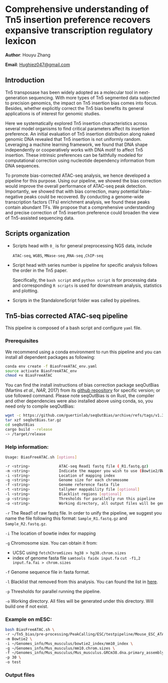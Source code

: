 # Comprehensive understanding of Tn5 insertion preference recovers expansive transcription regulatory lexicon

**Author**: Houyu Zhang

**Email**: Hughiez047@gmail.com

## Introduction

Tn5 transposase has been widely adopted as a molecular tool in next-generation sequencing. With more types of Tn5 segmented data subjected to precision genomics, the impact on Tn5 insertion bias comes into focus. Besides, whether explicitly correct the Tn5 bias benefits its general applications is of interest for genomic studies. 

Here we systematically explored Tn5 insertion characteristics across several model organisms to find critical parameters affect its insertion preference. An initial evaluation of Tn5 insertion distribution along naked genomic DNA revealed that Tn5 insertion is not uniformly random. Leveraging a machine learning framework, we found that DNA shape independently or cooperatively works with DNA motif to affect Tn5 insertion. These intrinsic preferences can be faithfully modeled for computational correction using nucleotide dependency information from DNA sequences. 

To promote bias-corrected ATAC-seq analysis, we hence developed a pipeline for this purpose. Using our pipeline, we showed the bias correction would improve the overall performance of ATAC-seq peak detection. Importantly, we showed that with bias correction, many potential false-negative peaks could be recovered. By conducting a genome-wide transcription factors (TFs) enrichment analysis, we found these peaks contain abundant TFs. We propose that a comprehensive understanding and precise correction of Tn5 insertion preference could broaden the view of Tn5-assisted sequencing data. 

## Scripts organization

- Scripts head with `0_` is for general preprocessing NGS data, include

   `ATAC-seq`,  `WGBS`,  `MNase-seq` ,`RNA-seq` ,`ChIP-seq` 

- Script head with series number is pipeline for specific analysis follows the order in the Tn5 paper.

  Specifically, the `bash script` and `python script` is for processing data and corresponding `R scripts` is used for downstream analysis, statistics and plotting.
  
- Scripts in the StandaloneScript folder was called by pipelines.

## Tn5-bias corrected ATAC-seq pipeline

This pipeline is composed of a bash script and configure `yaml` file. 

### Prerequisites

We recommend using a conda environment to run this pipeline and you can install all dependent packages as following:

```bash
conda env create -f BiasFreeATAC_env.yaml
source activate BiasFreeATAC_env
chmod +x BiasFreeATAC
```

You can find the install instructions of bias correction package seqOutBias (Martins *et al., NAR*, 2017) from its [github repository](https://github.com/guertinlab/seqOutBias) for specific version; or use followed command. Please note seqOutBias is on Rust, the compiler and other dependencies were also installed above using conda, so, you need only to compile seqOutBias:

```bash
wget -c https://github.com/guertinlab/seqOutBias/archive/refs/tags/v1.3.0.tar.gz -O seqOutBias.tar.gz
tar xzf seqOutBias.tar.gz
cd seqOutBias
cargo build --release
-> /target/release
```

### Help information:

```bash
Usage: BiasFreeATAC.sh [options]

-r <string>             ATAC-seq Read1 fastq file (_R1.fastq.gz)
-m <string>             Indicate the mapper you wish to use (Bowtie2/BWA)
-i <string>             Location of mapping index
-g <string>             Genome size for each chromosome
-f <string>             Genome reference fasta file
-t <string>             tallymer mappability file [optional]
-l <string>             Blacklist regions [optional]
-p <string>             Thresholds for parallelly run this pipeline
-o <string>             Working directory, all output files will be generated here
```

`-r` The Read1 of raw fastq file. In order to unify the pipeline, we suggest you name the file following this format: `Sample_R1.fastq.gz` and `Sample_R2.fastq.gz`.

`-i` The location of bowtie index for mapping

`-g` Chromosome size. You can obtain it from:

- UCSC using `fetchChromSizes hg38 > hg38.chrom.sizes`
- index of genome fasta file `samtools faidx input.fa` `cut -f1,2 input.fa.fai > chrom.sizes`  

`-f` Genome sequence file in fasta format.

`-l` Blacklist that removed from this analysis. You can found the list in [here](https://github.com/Boyle-Lab/Blacklist).  

`-p` Thresholds for parallel running the pipeline.

`-o` Working directory. All files will be generated under this directory. Will build one if not exist.

### Example on mESC:

```bash
bash BiasFreeATAC.sh \
-r ~/Tn5_bias/pre-processing/PeakCalling/ESC/testpipeline/Mouse_ESC_ATACseq_R1.fastq.gz \
-m Bowtie2 \
-i ~/Genomes_info/Mus_musculus/bowtie2_index/mm10_index \
-g ~/Genomes_info/Mus_musculus/mm10.chrom.sizes \
-f ~/Genomes_info/Mus_musculus/Mus_musculus.GRCm38.dna.primary_assembly_chrM.fa \
-p 30 \
-o test
```

### Output files